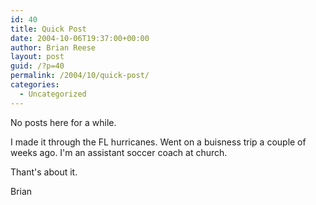 ```yaml
---
id: 40
title: Quick Post
date: 2004-10-06T19:37:00+00:00
author: Brian Reese
layout: post
guid: /?p=40
permalink: /2004/10/quick-post/
categories:
  - Uncategorized
---
```

No posts here for a while.

I made it through the FL hurricanes. Went on a buisness trip a couple of weeks ago. I&apos;m an assistant soccer coach at church.

Thant&apos;s about it.

Brian